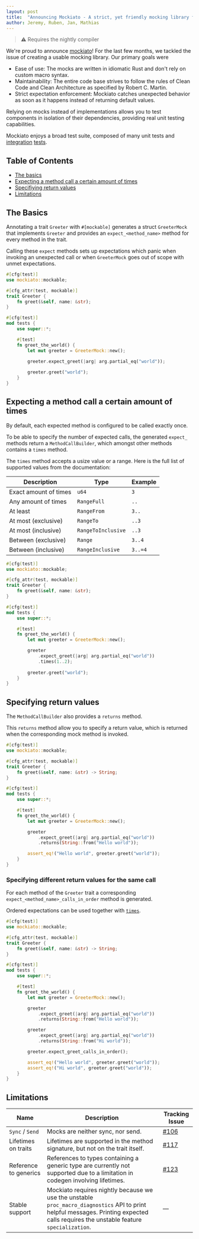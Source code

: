 ```yaml
---
layout: post
title:  "Announcing Mockiato - A strict, yet friendly mocking library for Rust 2018"
author: Jeremy, Ruben, Jan, Mathias
---
```


> ⚠️ Requires the nightly compiler

We're proud to announce [mockiato](https://github.com/myelin-ai/mockiato)! For the last few months, we tackled the issue of creating a usable mocking library.
Our primary goals were
- Ease of use: The mocks are written in idiomatic Rust and don't rely on custom macro syntax.
- Maintainability: The entire code base strives to follow the rules of Clean Code and Clean Architecture as specified by Robert C. Martin.
- Strict expectation enforcement: Mockiato catches unexpected behavior as soon as it happens instead of returning default values.

Relying on mocks instead of implementations allows you to test components in isolation of their dependencies, providing real unit testing capabilities.

Mockiato enjoys a broad test suite, composed of many unit tests and [integration](https://github.com/myelin-ai/mockiato/tree/master/tests) [tests](https://github.com/myelin-ai/mockiato/tree/master/crates/mockiato-compiletest/tests/ui).

## Table of Contents
- [The basics](#the-basics)  
- [Expecting a method call a certain amount of times](#expecting-a-method-call-a-certain-amount-of-times)
- [Specifiying return values](#specifying-return-values)
- [Limitations](#limitations)

## The Basics
Annotating a trait `Greeter` with `#[mockable]` generates a struct `GreeterMock` that implements `Greeter`
and provides an `expect_<method_name>` method for every method in the trait.

Calling these `expect` methods sets up expectations which panic when invoking an 
unexpected call or when `GreeterMock` goes out of scope with unmet expectations.

```rust
#[cfg(test)]
use mockiato::mockable;

#[cfg_attr(test, mockable)]
trait Greeter {
    fn greet(&self, name: &str);
}

#[cfg(test)]
mod tests {
    use super::*;

    #[test]
    fn greet_the_world() {
        let mut greeter = GreeterMock::new();

        greeter.expect_greet(|arg| arg.partial_eq("world"));
        
        greeter.greet("world");
    }
}
```

## Expecting a method call a certain amount of times
By default, each expected method is configured to be called exactly once.

To be able to specify the number of expected calls, the generated `expect_` methods return a `MethodCallBuilder`, which amongst other methods contains a `times` method.

The `times` method accepts a usize value or a range. Here is the full list of supported values from the documentation:

| Description           | Type               | Example |
| --------------------- | ------------------ | ------- |
| Exact amount of times | `u64`              | `3`     |
| Any amount of times   | `RangeFull`        | `..`    |
| At least              | `RangeFrom`        | `3..`   |
| At most (exclusive)   | `RangeTo`          | `..3`   |
| At most (inclusive)   | `RangeToInclusive` | `..3`   |
| Between (exclusive)   | `Range`            | `3..4`  |
| Between (inclusive)   | `RangeInclusive`   | `3..=4` |

```rust
#[cfg(test)]
use mockiato::mockable;

#[cfg_attr(test, mockable)]
trait Greeter {
    fn greet(&self, name: &str);
}

#[cfg(test)]
mod tests {
    use super::*;

    #[test]
    fn greet_the_world() {
        let mut greeter = GreeterMock::new();

        greeter
            .expect_greet(|arg| arg.partial_eq("world"))
            .times(1..2);
        
        greeter.greet("world");
    }
}
```

## Specifying return values
The `MethodCallBuilder` also provides a `returns` method.

This `returns` method allow you to specify a return value, which is returned when the corresponding mock method is invoked.

```rust
#[cfg(test)]
use mockiato::mockable;

#[cfg_attr(test, mockable)]
trait Greeter {
    fn greet(&self, name: &str) -> String;
}

#[cfg(test)]
mod tests {
    use super::*;

    #[test]
    fn greet_the_world() {
        let mut greeter = GreeterMock::new();

        greeter
            .expect_greet(|arg| arg.partial_eq("world"))
            .returns(String::from("Hello world"));

        assert_eq!("Hello world", greeter.greet("world"));
    }
}
```

### Specifying different return values for the same call
For each method of the `Greeter` trait a corresponding `expect_<method_name>_calls_in_order` method is generated.

Ordered expectations can be used together with [`times`](#expecting-a-method-call-a-certain-amount-of-times).

```rust
#[cfg(test)]
use mockiato::mockable;

#[cfg_attr(test, mockable)]
trait Greeter {
    fn greet(&self, name: &str) -> String;
}

#[cfg(test)]
mod tests {
    use super::*;

    #[test]
    fn greet_the_world() {
        let mut greeter = GreeterMock::new();

        greeter
            .expect_greet(|arg| arg.partial_eq("world"))
            .returns(String::from("Hello world"));

        greeter
            .expect_greet(|arg| arg.partial_eq("world"))
            .returns(String::from("Hi world"));

        greeter.expect_greet_calls_in_order();

        assert_eq!("Hello world", greeter.greet("world"));
        assert_eq!("Hi world", greeter.greet("world"));
    }
}
```

## Limitations

| Name | Description | Tracking Issue |
| ---- | ----------- | -------------- |
| `Sync` / `Send` | Mocks are neither sync, nor send. | [#106](https://github.com/myelin-ai/mockiato/issues/106) |
| Lifetimes on traits | Lifetimes are supported in the method signature, but not on the trait itself. | [#117](https://github.com/myelin-ai/mockiato/issues/117) |
| Reference to generics | References to types containing a generic type are currently not supported due to a limitation in codegen involving lifetimes. | [#123](https://github.com/myelin-ai/mockiato/issues/123) |
| Stable support | Mockiato requires nightly because we use the unstable `proc_macro_diagnostics` API to print helpful messages. Printing expected calls requires the unstable feature `specialization`. | — |
